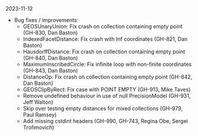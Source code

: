 2023-11-12

- Bug fixes / improvements:
  - GEOSUnaryUnion: Fix crash on collection containing empty point (GH-830, Dan Baston)
  - IndexedFacetDistance: Fix crash with Inf coordinates (GH-821, Dan Baston)
  - HausdorffDistance: Fix crash on collection containing empty point (GH-840, Dan Baston)
  - MaximumInscribedCircle: Fix infinite loop with non-finite coordinates (GH-843, Dan Baston)
  - DistanceOp: Fix crash on collection containing empty point (GH-842, Dan Baston)
  - GEOSClipByRect: Fix case with POINT EMPTY (GH-913, Mike Taves)
  - Remove undefined behaviour in use of null PrecisionModel (GH-931, Jeff Walton)
  - Skip over testing empty distances for mixed collections (GH-979, Paul Ramsey)
  - Add missing cstdint headers (GH-990, GH-743, Regina Obe, Sergei Trofimovich)


